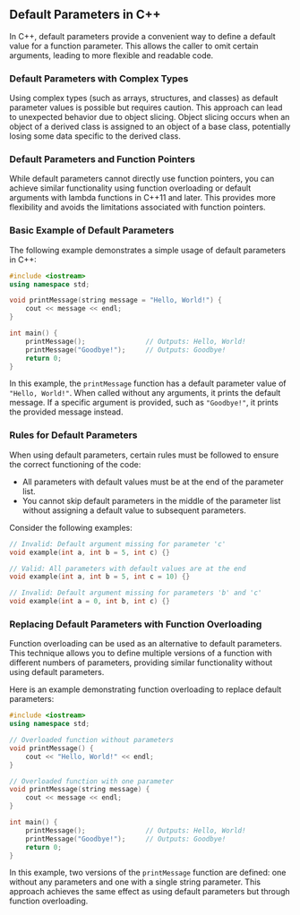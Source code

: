 ## Default Parameters in C++

In C++, default parameters provide a convenient way to define a default value for a function parameter. This allows the caller to omit certain arguments, leading to more flexible and readable code.

### Default Parameters with Complex Types

Using complex types (such as arrays, structures, and classes) as default parameter values is possible but requires caution. This approach can lead to unexpected behavior due to object slicing. Object slicing occurs when an object of a derived class is assigned to an object of a base class, potentially losing some data specific to the derived class.

### Default Parameters and Function Pointers

While default parameters cannot directly use function pointers, you can achieve similar functionality using function overloading or default arguments with lambda functions in C++11 and later. This provides more flexibility and avoids the limitations associated with function pointers.

### Basic Example of Default Parameters

The following example demonstrates a simple usage of default parameters in C++:

```cpp
#include <iostream>
using namespace std;

void printMessage(string message = "Hello, World!") {
    cout << message << endl;
}

int main() {
    printMessage();               // Outputs: Hello, World!
    printMessage("Goodbye!");     // Outputs: Goodbye!
    return 0;
}
```

In this example, the `printMessage` function has a default parameter value of `"Hello, World!"`. When called without any arguments, it prints the default message. If a specific argument is provided, such as `"Goodbye!"`, it prints the provided message instead.

### Rules for Default Parameters

When using default parameters, certain rules must be followed to ensure the correct functioning of the code:

- All parameters with default values must be at the end of the parameter list.
- You cannot skip default parameters in the middle of the parameter list without assigning a default value to subsequent parameters.

Consider the following examples:

```cpp
// Invalid: Default argument missing for parameter 'c'
void example(int a, int b = 5, int c) {}

// Valid: All parameters with default values are at the end
void example(int a, int b = 5, int c = 10) {}

// Invalid: Default argument missing for parameters 'b' and 'c'
void example(int a = 0, int b, int c) {}
```

### Replacing Default Parameters with Function Overloading

Function overloading can be used as an alternative to default parameters. This technique allows you to define multiple versions of a function with different numbers of parameters, providing similar functionality without using default parameters.

Here is an example demonstrating function overloading to replace default parameters:

```cpp
#include <iostream>
using namespace std;

// Overloaded function without parameters
void printMessage() {
    cout << "Hello, World!" << endl;
}

// Overloaded function with one parameter
void printMessage(string message) {
    cout << message << endl;
}

int main() {
    printMessage();               // Outputs: Hello, World!
    printMessage("Goodbye!");     // Outputs: Goodbye!
    return 0;
}
```

In this example, two versions of the `printMessage` function are defined: one without any parameters and one with a single string parameter. This approach achieves the same effect as using default parameters but through function overloading.

